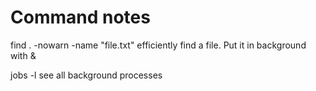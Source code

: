 # Command notes
find . -nowarn -name "file.txt"
    efficiently find a file. Put it in background with &

jobs -l
    see all background processes


